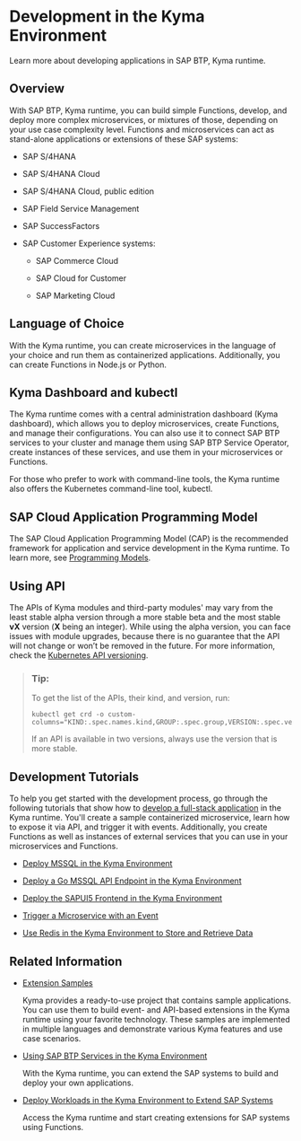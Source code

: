 <!-- loio606ec610ee4746c09d5d2bef5a85a124 -->

# Development in the Kyma Environment

Learn more about developing applications in SAP BTP, Kyma runtime.



<a name="loio606ec610ee4746c09d5d2bef5a85a124__section_ygx_pgb_g4b"/>

## Overview

With SAP BTP, Kyma runtime, you can build simple Functions, develop, and deploy more complex microservices, or mixtures of those, depending on your use case complexity level. Functions and microservices can act as stand-alone applications or extensions of these SAP systems:

-   SAP S/4HANA

-   SAP S/4HANA Cloud

-   SAP S/4HANA Cloud, public edition

-   SAP Field Service Management

-   SAP SuccessFactors

-   SAP Customer Experience systems:

    -   SAP Commerce Cloud

    -   SAP Cloud for Customer

    -   SAP Marketing Cloud





<a name="loio606ec610ee4746c09d5d2bef5a85a124__section_och_bhb_g4b"/>

## Language of Choice

With the Kyma runtime, you can create microservices in the language of your choice and run them as containerized applications. Additionally, you can create Functions in Node.js or Python.



<a name="loio606ec610ee4746c09d5d2bef5a85a124__section_q5j_fhb_g4b"/>

## Kyma Dashboard and kubectl

The Kyma runtime comes with a central administration dashboard \(Kyma dashboard\), which allows you to deploy microservices, create Functions, and manage their configurations. You can also use it to connect SAP BTP services to your cluster and manage them using SAP BTP Service Operator, create instances of these services, and use them in your microservices or Functions.

For those who prefer to work with command-line tools, the Kyma runtime also offers the Kubernetes command-line tool, kubectl.



<a name="loio606ec610ee4746c09d5d2bef5a85a124__section_nhd_xcy_bzb"/>

## SAP Cloud Application Programming Model

The SAP Cloud Application Programming Model \(CAP\) is the recommended framework for application and service development in the Kyma runtime. To learn more, see [Programming Models](../10-concepts/programming-models-042061d.md).



<a name="loio606ec610ee4746c09d5d2bef5a85a124__section_zm5_4pl_qxb"/>

## Using API

The APIs of Kyma modules and third-party modules' may vary from the least stable alpha version through a more stable beta and the most stable **vX** version \(**X** being an integer\). While using the alpha version, you can face issues with module upgrades, because there is no guarantee that the API will not change or won’t be removed in the future. For more information, check the [Kubernetes API versioning](https://kubernetes.io/docs/reference/using-api/#api-versioning).

> ### Tip:  
> To get the list of the APIs, their kind, and version, run:
> 
> ```
> kubectl get crd -o custom-columns="KIND:.spec.names.kind,GROUP:.spec.group,VERSION:.spec.versions[*].name"
> ```
> 
> If an API is available in two versions, always use the version that is more stable.



<a name="loio606ec610ee4746c09d5d2bef5a85a124__section_bwt_jhb_g4b"/>

## Development Tutorials

To help you get started with the development process, go through the following tutorials that show how to [develop a full-stack application](https://developers.sap.com/mission.cp-kyma-full-stack.html) in the Kyma runtime. You'll create a sample containerized microservice, learn how to expose it via API, and trigger it with events. Additionally, you create Functions as well as instances of external services that you can use in your microservices and Functions.

-   [Deploy MSSQL in the Kyma Environment](https://developers.sap.com/tutorials/cp-kyma-mssql-deployment.html)

-   [Deploy a Go MSSQL API Endpoint in the Kyma Environment](https://developers.sap.com/tutorials/cp-kyma-api-mssql-golang.html)

-   [Deploy the SAPUI5 Frontend in the Kyma Environment](https://developers.sap.com/tutorials/cp-kyma-frontend-ui5-mssql.html)

-   [Trigger a Microservice with an Event](https://developers.sap.com/tutorials/cp-kyma-microservice-trigger.html)

-   [Use Redis in the Kyma Environment to Store and Retrieve Data](https://developers.sap.com/tutorials/cp-kyma-redis-function.html)




<a name="loio606ec610ee4746c09d5d2bef5a85a124__section_rxn_1jb_g4b"/>

## Related Information

-   [Extension Samples](https://github.com/SAP-samples/kyma-runtime-extension-samples)

    Kyma provides a ready-to-use project that contains sample applications. You can use them to build event- and API-based extensions in the Kyma runtime using your favorite technology. These samples are implemented in multiple languages and demonstrate various Kyma features and use case scenarios.

-   [Using SAP BTP Services in the Kyma Environment](using-sap-btp-services-in-the-kyma-environment-ea4dd81.md)

    With the Kyma runtime, you can extend the SAP systems to build and deploy your own applications.

-   [Deploy Workloads in the Kyma Environment to Extend SAP Systems](deploy-workloads-in-the-kyma-environment-to-extend-sap-systems-fe4ba5b.md)

    Access the Kyma runtime and start creating extensions for SAP systems using Functions.



